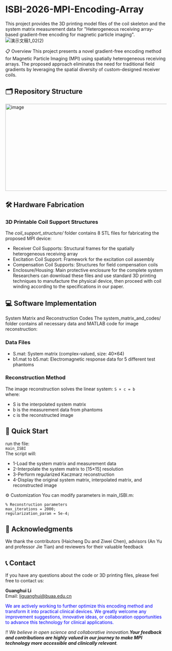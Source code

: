 # ISBI-2026-MPI-Encoding-Array
This project provides the 3D printing model files of the coil skeleton and the system matrix measurement data for "Heterogeneous receiving array-based gradient-free encoding for magnetic particle imaging".
![演示文稿1_02(2)](https://github.com/user-attachments/assets/c8e03d4d-c12e-4a1e-83ec-838b02298e4e)

📋 Overview
This project presents a novel gradient-free encoding method for Magnetic Particle Imaging (MPI) using spatially heterogeneous receiving arrays. The proposed approach eliminates the need for traditional field gradients by leveraging the spatial diversity of custom-designed receiver coils.

## 🗂️ Repository Structure
<img width="509" height="272" alt="image" src="https://github.com/user-attachments/assets/a663db43-40d1-4ef7-93c6-d90991da8ee0" />

## 🛠️ Hardware Fabrication
### 3D Printable Coil Support Structures
The _coil_support_structure/_ folder contains 8 STL files for fabricating the proposed MPI device:
* Receiver Coil Supports: Structural frames for the spatially heterogeneous receiving array  
* Excitation Coil Support: Framework for the excitation coil assembly  
* Compensation Coil Supports: Structures for field compensation coils  
* Enclosure/Housing: Main protective enclosure for the complete system  
Researchers can download these files and use standard 3D printing techniques to manufacture the physical device, then proceed with coil winding according to the specifications in our paper.

## 💻 Software Implementation
System Matrix and Reconstruction Codes
The system_matrix_and_codes/ folder contains all necessary data and MATLAB code for image reconstruction:
### Data Files
* S.mat: System matrix (complex-valued, size: 40×64) 
* b1.mat to b5.mat: Electromagnetic response data for 5 different test phantoms
### Reconstruction Method
The image reconstruction solves the linear system:
` S × c = b `  
where:
* S is the interpolated system matrix
* b is the measurement data from phantoms
* c is the reconstructed image

## 🚀 Quick Start
run the file:  
` main_ISBI `  
The script will:
* 1-Load the system matrix and measurement data  
* 2-Interpolate the system matrix to [15×15] resolution
* 3-Perform regularized Kaczmarz reconstruction
* 4-Display the original system matrix, interpolated matrix, and reconstructed image

⚙️ Customization
You can modify parameters in main_ISBI.m:
```
% Reconstruction parameters
max_iterations = 2000;
regularization_param = 5e-4;
``` 
## 🤝 Acknowledgments
We thank the contributors (Haicheng Du and Ziwei Chen), advisors (An Yu and professor Jie Tian) and reviewers for their valuable feedback

## 📞 Contact
If you have any questions about the code or 3D printing files, please feel free to contact us: 

**Guanghui Li**  
Email: liguanghui@buaa.edu.cn  

<font color="blue">We are actively working to further optimize this encoding method and transform it into practical clinical devices. We greatly welcome any improvement suggestions, innovative ideas, or collaboration opportunities to advance this technology for clinical applications.</font>

_!! We believe in open science and collaborative innovation.**Your feedback and contributions are highly valued in our journey to make MPI technology more accessible and clinically relevant**._


